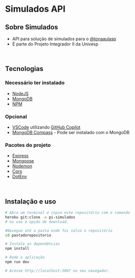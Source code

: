 # Simulados API

## Sobre Simulados
- API para solução de simulados para o [@tonaaulasp](https://www.instagram.com/tonaaulasp/)
- É parte do Projeto Integrador II da Univesp

<br>

## Tecnologias

### Necessário ter instalado
- [NodeJS](https://nodejs.org/pt-br/)
- [MongoDB](https://www.mongodb.com/)
- [NPM](https://www.npmjs.com/)

### Opcional
- [VSCode](https://code.visualstudio.com/) utilizando [GitHub Copilot](https://copilot.github.com/)
- [MongoDB Compass](https://www.mongodb.com/pt-br/products/compass) - Pode ser instalado com o MongoDB

### Pacotes do projeto
- [Express](https://expressjs.com/pt-br/)
- [Mongoose](https://mongoosejs.com/)
- [Nodemon](https://nodemon.io/)
- [Cors](https://www.npmjs.com/package/cors)
- [DotEnv](https://www.npmjs.com/package/dotenv)


<br>

## Instalação e uso

```bash
# Abra um terminal e copie este repositório com o comando
heroku git:clone -a pi-simulados
# ou use a opção de download.

#Navegue até a pasta onde foi salvo o repositório
cd pastadorepositorio

# Instale as dependências
npm install

# Rode a aplicação
npm run dev

# Acesse http://localhost:5007 no seu navegador.
```

<br>